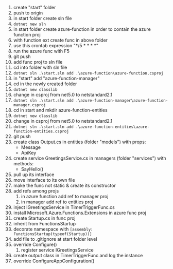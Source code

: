 1. create "start" folder
1. push to origin
1. in start folder create sln file
1. `dotnet new sln`
1. in start folder create azure-function in order to contain the azure function proj
1. with function ext create func in above folder
1. use this crontab expression "\*/5 \* \* \* \*"
1. run the azure func with F5
1. git push
1. add func proj to sln file
1. cd into folder with sln file
1. `dotnet sln .\start.sln add .\azure-function\azure-function.csproj`
1. in "start" add "azure-function-manager"
1. cd in the newly created folder
1. `dotnet new classlib`
1. change in csproj from net5.0 to netstandard2.1
1. `dotnet sln .\start.sln add .\azure-function-manager\azure-function-manager.csproj`
1. cd in start and mkdir azure-function-entities
1. `dotnet new classlib`
1. change in csproj from net5.0 to netstandard2.1
1. `dotnet sln .\start.sln add .\azure-function-entities\azure-function-entities.csproj`
1. git push
1. create class Output.cs in entities (folder "models") with props:
   - Message
   - ApiKey
1. create service GreetingsService.cs in managers (folder "services") with methods:
   - SayHello()
1. pull up its interface
1. move interface to its own file
1. make the func not static & create its constructor
1. add refs among projs
   1. in azure function add ref to manager proj
   1. in manager add ref to entities proj
1. inject IGreetingsService in TimerTriggerFunc.cs
1. install Microsoft.Azure.Functions.Extensions in azure func proj
1. create Startup.cs in func proj
1. inherit from FunctionsStartup
1. decorate namespace with `[assembly: FunctionsStartup(typeof(Startup))]`
1. add file to .gitignore at start folder level
1. override Configure()
   1. register service IGreetingsService
1. create output class in TimerTriggerFunc and log the instance
1. override ConfigureAppConfiguration()
